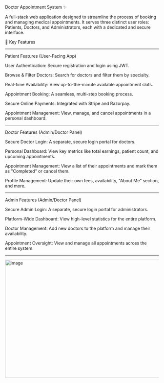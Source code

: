 Doctor Appointment System ✨

A full-stack web application designed to streamline the process of booking and managing medical appointments. It serves three distinct user roles: Patients, Doctors, and Administrators, each with a dedicated and secure interface.


🚀 Key Features

---

Patient Features (User-Facing App)


User Authentication: Secure registration and login using JWT.

Browse & Filter Doctors: Search for doctors and filter them by specialty.

Real-time Availability: View up-to-the-minute available appointment slots.

Appointment Booking: A seamless, multi-step booking process.

Secure Online Payments: Integrated with Stripe and Razorpay.

Appointment Management: View, manage, and cancel appointments in a personal dashboard.

---

Doctor Features (Admin/Doctor Panel)


Secure Doctor Login: A separate, secure login portal for doctors.

Personal Dashboard: View key metrics like total earnings, patient count, and upcoming appointments.

Appointment Management: View a list of their appointments and mark them as "Completed" or cancel them.

Profile Management: Update their own fees, availability, "About Me" section, and more.

---

Admin Features (Admin/Doctor Panel)


Secure Admin Login: A separate, secure login portal for administrators.

Platform-Wide Dashboard: View high-level statistics for the entire platform.

Doctor Management: Add new doctors to the platform and manage their availability.

Appointment Oversight: View and manage all appointments across the entire system.

---

<img width="622" height="386" alt="image" src="https://github.com/user-attachments/assets/79019b89-95d5-4dc9-a337-0a212da0c699" />

